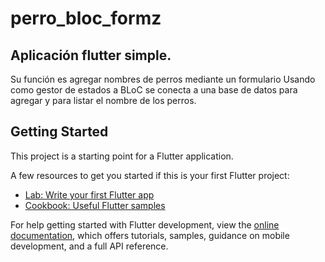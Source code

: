 # perro_bloc_formz
## Aplicación flutter simple.
Su función es agregar nombres de perros mediante un formulario
Usando como gestor de estados a BLoC
se conecta a una base de datos para agregar y para listar el nombre de los perros.

## Getting Started

This project is a starting point for a Flutter application.

A few resources to get you started if this is your first Flutter project:

- [Lab: Write your first Flutter app](https://docs.flutter.dev/get-started/codelab)
- [Cookbook: Useful Flutter samples](https://docs.flutter.dev/cookbook)

For help getting started with Flutter development, view the
[online documentation](https://docs.flutter.dev/), which offers tutorials,
samples, guidance on mobile development, and a full API reference.
